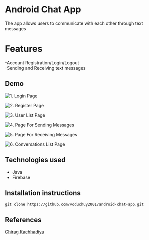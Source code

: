 # Android Chat App

The app allows users to communicate with each other through text messages

# Features

-Account Registration/Login/Logout  
-Sending and Receiving text messages

## Demo
![1. Login Page](https://res.cloudinary.com/dpzlmsevz/image/upload/v1680709151/login_ip20qj.jpg)
 
![2. Register Page](https://res.cloudinary.com/dpzlmsevz/image/upload/v1680709151/register_rigsah.jpg)
 
![3. User List Page](https://res.cloudinary.com/dpzlmsevz/image/upload/v1680709151/userList_aqrnok.jpg)
 
![4. Page For Sending Messages](https://res.cloudinary.com/dpzlmsevz/image/upload/v1680709152/sendMessage_vp1wwv.jpg)
 
![5. Page For Receiving Messages](https://res.cloudinary.com/dpzlmsevz/image/upload/v1680709151/receiveMessage_kuuaix.jpg)
 
![6. Conversations List Page](https://res.cloudinary.com/dpzlmsevz/image/upload/v1680709151/conversations_bubeaw.jpg)

## Technologies used

- Java
- Firebase

## Installation instructions

    git clone https://github.com/voduchuy2001/android-chat-app.git

## References

[Chirag Kachhadiya](https://www.youtube.com/@chiragkachhadiya)
